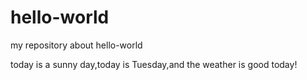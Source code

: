 # hello-world
my repository about hello-world

today is a sunny day,today is Tuesday,and the weather is good today!
